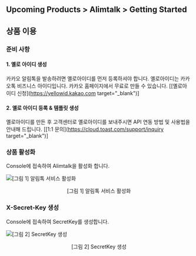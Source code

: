 ## Upcoming Products > Alimtalk > Getting Started

## 상품 이용

### 준비 사항
#### 1. 옐로 아이디 생성
카카오 알림톡을 발송하려면 옐로아이디를 먼저 등록하셔야 합니다. 옐로아이디는 카카오톡 비즈니스 아이디입니다. 카카오 홈페이지에서 무료로 만들 수 있습니다. [[옐로아이디 신청](https://yellowid.kakao.com target="_blank")]

#### 2. 옐로 아이디 등록 & 템플릿 생성
옐로아이디를 만든 후 고객센터로 옐로아이디를 보내주시면 API 연동 방법 및 사용법을 안내해 드립니다. [[1:1 문의](https://cloud.toast.com/support/inquiry target="_blank")]

### 상품 활성화

Console에 접속하여 Alimtalk을 활성화 합니다.

![[그림 1] 알림톡 서비스 활성화](http://static.toastoven.net/prod_alimtalk/image_01.png)
<center>[그림 1] 알림톡 서비스 활성화</center>

### X-Secret-Key 생성
Console에 접속하여 SecretKey를 생성합니다.

![[그림 2] SecretKey 생성](http://static.toastoven.net/prod_alimtalk/image_02.png)
<center>[그림 2] SecretKey 생성</center>
